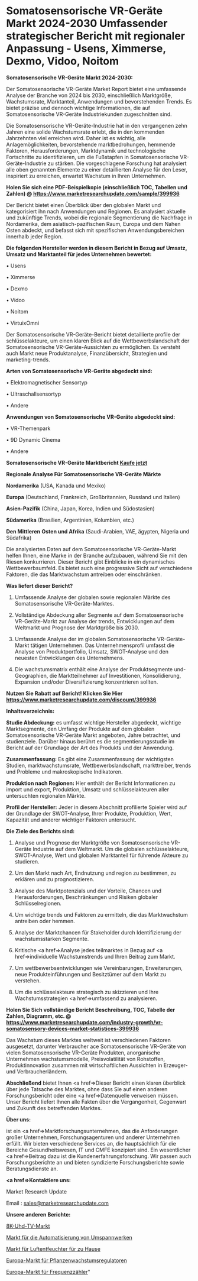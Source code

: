 # Somatosensorische VR-Geräte Markt 2024-2030 Umfassender strategischer Bericht mit regionaler Anpassung - Usens, Ximmerse, Dexmo, Vidoo, Noitom

<strong>Somatosensorische VR-Geräte Markt 2024-2030:</strong>

Der Somatosensorische VR-Geräte Market Report bietet eine umfassende Analyse der Branche von 2024 bis 2030, einschließlich Marktgröße, Wachstumsrate, Marktanteil, Anwendungen und bevorstehenden Trends. Es bietet präzise und dennoch wichtige Informationen, die auf Somatosensorische VR-Geräte Industriekunden zugeschnitten sind.

Die Somatosensorische VR-Geräte-Industrie hat in den vergangenen zehn Jahren eine solide Wachstumsrate erlebt, die in den kommenden Jahrzehnten viel erreichen wird. Daher ist es wichtig, alle Anlagemöglichkeiten, bevorstehende marktbedrohungen, hemmende Faktoren, Herausforderungen, Marktdynamik und technologische Fortschritte zu identifizieren, um die Fußstapfen in Somatosensorische VR-Geräte-Industrie zu stärken. Die vorgeschlagene Forschung hat analysiert alle oben genannten Elemente zu einer detaillierten Analyse für den Leser, inspiriert zu erreichen, erwartet Wachstum in Ihren Unternehmen.

<strong>Holen Sie sich eine PDF-Beispielkopie (einschließlich TOC, Tabellen und Zahlen) @
</strong><strong><a href=https://www.marketresearchupdate.com/sample/399936><strong>https://www.marketresearchupdate.com/sample/399936</u></font></a></strong></strong>

Der Bericht bietet einen Überblick über den globalen Markt und kategorisiert ihn nach Anwendungen und Regionen. Es analysiert aktuelle und zukünftige Trends, wobei die regionale Segmentierung die Nachfrage in Nordamerika, dem asiatisch-pazifischen Raum, Europa und dem Nahen Osten abdeckt, und befasst sich mit spezifischen Anwendungsbereichen innerhalb jeder Region.

<strong>Die folgenden Hersteller werden in diesem Bericht in Bezug auf Umsatz, Umsatz und Marktanteil für jedes Unternehmen bewertet:</strong>

• Usens

• Ximmerse

• Dexmo

• Vidoo

• Noitom

• VirtuixOmni

Der Somatosensorische VR-Geräte-Bericht bietet detaillierte profile der schlüsselakteure, um einen klaren Blick auf die Wettbewerbslandschaft der Somatosensorische VR-Geräte-Aussichten zu ermöglichen. Es versteht auch Markt neue Produktanalyse, Finanzübersicht, Strategien und marketing-trends.

<strong>Arten von Somatosensorische VR-Geräte abgedeckt sind:</strong>

• Elektromagnetischer Sensortyp

• Ultraschallsensortyp

• Andere

<strong>Anwendungen von Somatosensorische VR-Geräte abgedeckt sind:</strong>

• VR-Themenpark

• 9D Dynamic Cinema

• Andere

<strong>Somatosensorische VR-Geräte Marktbericht <a href=https://www.marketresearchupdate.com/buynow/399936>Kaufe jetzt</a></strong>

<strong>Regionale Analyse Für Somatosensorische VR-Geräte Märkte</strong>

<strong>Nordamerika</strong> (USA, Kanada und Mexiko)

<strong>Europa</strong> (Deutschland, Frankreich, Großbritannien, Russland und Italien)

<strong>Asien-Pazifik</strong> (China, Japan, Korea, Indien und Südostasien)

<strong>Südamerika</strong> (Brasilien, Argentinien, Kolumbien, etc.)

<strong>Den Mittleren</strong> <strong>Osten und Afrika</strong> (Saudi-Arabien, VAE, ägypten, Nigeria und Südafrika)

Die analysierten Daten auf dem Somatosensorische VR-Geräte-Markt helfen Ihnen, eine Marke in der Branche aufzubauen, während Sie mit den Riesen konkurrieren. Dieser Bericht gibt Einblicke in ein dynamisches Wettbewerbsumfeld. Es bietet auch eine progressive Sicht auf verschiedene Faktoren, die das Marktwachstum antreiben oder einschränken.

<strong>Was liefert dieser Bericht?</strong>

1. Umfassende Analyse der globalen sowie regionalen Märkte des Somatosensorische VR-Geräte-Marktes.

2. Vollständige Abdeckung aller Segmente auf dem Somatosensorische VR-Geräte-Markt zur Analyse der trends, Entwicklungen auf dem Weltmarkt und Prognose der Marktgröße bis 2030.

3. Umfassende Analyse der im globalen Somatosensorische VR-Geräte-Markt tätigen Unternehmen. Das Unternehmensprofil umfasst die Analyse von Produktportfolio, Umsatz, SWOT-Analyse und den neuesten Entwicklungen des Unternehmens.

4. Die wachstumsmatrix enthält eine Analyse der Produktsegmente und-Geographien, die Marktteilnehmer auf Investitionen, Konsolidierung, Expansion und/oder Diversifizierung konzentrieren sollten.

<strong>Nutzen Sie Rabatt auf Bericht! Klicken Sie Hier
</strong><strong><a href=https://www.marketresearchupdate.com/discount/399936>https://www.marketresearchupdate.com/discount/399936</b></u></font></strong></a>

<strong>Inhaltsverzeichnis:</strong>

<strong>Studie Abdeckung:</strong> es umfasst wichtige Hersteller abgedeckt, wichtige Marktsegmente, den Umfang der Produkte auf dem globalen Somatosensorische VR-Geräte Markt angeboten, Jahre betrachtet, und studienziele. Darüber hinaus berührt es die segmentierungsstudie im Bericht auf der Grundlage der Art des Produkts und der Anwendung.

<strong>Zusammenfassung:</strong> Es gibt eine Zusammenfassung der wichtigsten Studien, marktwachstumsrate, Wettbewerbslandschaft, markttreiber, trends und Probleme und makroskopische Indikatoren.

<strong>Produktion nach Regionen:</strong> Hier enthält der Bericht Informationen zu import und export, Produktion, Umsatz und schlüsselakteuren aller untersuchten regionalen Märkte.

<strong>Profil der Hersteller:</strong> Jeder in diesem Abschnitt profilierte Spieler wird auf der Grundlage der SWOT-Analyse, Ihrer Produkte, Produktion, Wert, Kapazität und anderer wichtiger Faktoren untersucht.

<strong>Die Ziele des Berichts sind:</strong>

1) Analyse und Prognose der Marktgröße von Somatosensorische VR-Geräte Industrie auf dem Weltmarkt.
Um die globalen schlüsselakteure, SWOT-Analyse, Wert und globalen Marktanteil für führende Akteure zu studieren.

2) Um den Markt nach Art, Endnutzung und region zu bestimmen, zu erklären und zu prognostizieren.

3) Analyse des Marktpotenzials und der Vorteile, Chancen und Herausforderungen, Beschränkungen und Risiken globaler Schlüsselregionen.

4) Um wichtige trends und Faktoren zu ermitteln, die das Marktwachstum antreiben oder hemmen.

5) Analyse der Marktchancen für Stakeholder durch Identifizierung der wachstumsstarken Segmente.

6) Kritische <a href=>Analyse</a> jedes teilmarktes in Bezug auf <a href=>individuelle</a> Wachstumstrends und Ihren Beitrag zum Markt.

7) Um wettbewerbsentwicklungen wie Vereinbarungen, Erweiterungen, neue Produkteinführungen und Besitztümer auf dem Markt zu verstehen.

8) Um die schlüsselakteure strategisch zu skizzieren und Ihre Wachstumsstrategien <a href=>umfassend</a> zu analysieren.

<strong>Holen Sie Sich vollständige Bericht Beschreibung, TOC, Tabelle der Zahlen, Diagramm, etc. @ </strong><strong><a href=https://www.marketresearchupdate.com/industry-growth/vr-somatosensory-devices-market-statistices-399936>https://www.marketresearchupdate.com/industry-growth/vr-somatosensory-devices-market-statistices-399936</a></font></strong>

Das Wachstum dieses Marktes weltweit ist verschiedenen Faktoren ausgesetzt, darunter Verbraucher ace Somatosensorische VR-Geräte von vielen Somatosensorische VR-Geräte Produkten, anorganische Unternehmen wachstumsmodelle, Preisvolatilität von Rohstoffen, Produktinnovation zusammen mit wirtschaftlichen Aussichten in Erzeuger-und Verbraucherländern.

<strong>Abschließend</strong> bietet Ihnen <a href=>Dieser</a> Bericht einen klaren überblick über jede Tatsache des Marktes, ohne dass Sie auf einen anderen Forschungsbericht oder eine <a href=>Datenquelle</a> verweisen müssen. Unser Bericht liefert Ihnen alle Fakten über die Vergangenheit, Gegenwart und Zukunft des betreffenden Marktes.

<strong>Über uns:</strong>

 ist ein <a href=>Marktfors</a>chungsunternehmen, das die Anforderungen großer Unternehmen, Forschungsagenturen und anderer Unternehmen erfüllt. Wir bieten verschiedene Services an, die hauptsächlich für die Bereiche Gesundheitswesen, IT und CMFE konzipiert sind. Ein wesentlicher <a href=>Beitrag</a> dazu ist die Kundenerfahrungsforschung. Wir passen auch Forschungsberichte an und bieten syndizierte Forschungsberichte sowie Beratungsdienste an.

<strong><a href=>Kontaktiere uns:</a></strong>

Market Research Update

Email : sales@marketresearchupdate.com

<strong>Unsere anderen Berichte:</strong>

<a href=https://www.linkedin.com/pulse/8k-uhd-tv-market-202-what-factors-drive-upcoming>8K-Uhd-TV-Markt</a>

<a href=https://www.linkedin.com/pulse/electric-power-substation-automation-market-current>Markt für die Automatisierung von Umspannwerken</a>

<a href=https://www.linkedin.com/pulse/home-dehumidifiers-market-size-trends-consumption>Markt für Luftentfeuchter für zu Hause</a>

<a href=https://www.linkedin.com/pulse/europe-plant-growth-regulator-market-size-share>Europa-Markt für Pflanzenwachstumsregulatoren</a>

<a href=https://www.linkedin.com/pulse/europe-frequency-counters-market-2030-future>Europa-Markt für Frequenzzähler</a>"
